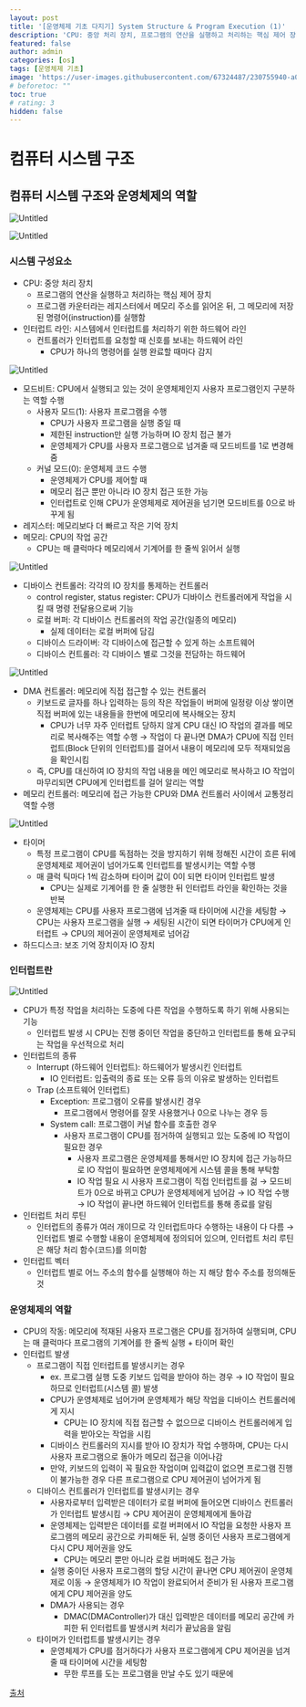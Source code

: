 ```yaml
---
layout: post
title: '[운영체제 기초 다지기] System Structure & Program Execution (1)'
description: 'CPU: 중앙 처리 장치, 프로그램의 연산을 실행하고 처리하는 핵심 제어 장치'
featured: false
author: admin
categories: [os]
tags: [운영체제 기초]
image: 'https://user-images.githubusercontent.com/67324487/230755940-a0eb8e60-e100-419a-b0f8-5aefe9ee1698.png'
# beforetoc: ""
toc: true
# rating: 3
hidden: false
---
```


# 컴퓨터 시스템 구조

## 컴퓨터 시스템 구조와 운영체제의 역할

![Untitled](https://user-images.githubusercontent.com/67324487/230755996-10f4d8f5-3e3a-4c57-b48c-ebf835cbb1fd.png)

![Untitled](https://user-images.githubusercontent.com/67324487/230756004-c16dd3b8-79ee-4ebd-a84b-baa08cb8e00d.png)

### 시스템 구성요소

- CPU: 중앙 처리 장치
  - 프로그램의 연산을 실행하고 처리하는 핵심 제어 장치
  - 프로그램 카운터라는 레지스터에서 메모리 주소를 읽어온 뒤, 그 메모리에 저장된 명령어(instruction)를 실행함
- 인터럽트 라인: 시스템에서 인터럽트를 처리하기 위한 하드웨어 라인
  - 컨트롤러가 인터럽트를 요청할 때 신호를 보내는 하드웨어 라인
    - CPU가 하나의 명령어를 실행 완료할 때마다 감지

![Untitled](https://user-images.githubusercontent.com/67324487/230756003-b50213e9-83b5-48c5-aa5b-44a0f3a3a0d0.png)

- 모드비트: CPU에서 실행되고 있는 것이 운영체제인지 사용자 프로그램인지 구분하는 역할 수행
  - 사용자 모드(1): 사용자 프로그램을 수행
    - CPU가 사용자 프로그램을 실행 중일 때
    - 제한된 instruction만 실행 가능하며 IO 장치 접근 불가
    - 운영체제가 CPU를 사용자 프로그램으로 넘겨줄 때 모드비트를 1로 변경해줌
  - 커널 모드(0): 운영체제 코드 수행
    - 운영체제가 CPU를 제어할 때
    - 메모리 접근 뿐만 아니라 IO 장치 접근 또한 가능
    - 인터럽트로 인해 CPU가 운영체제로 제어권을 넘기면 모드비트를 0으로 바꾸게 됨
- 레지스터: 메모리보다 더 빠르고 작은 기억 장치
- 메모리: CPU의 작업 공간
  - CPU는 매 클럭마다 메모리에서 기계어를 한 줄씩 읽어서 실행

![Untitled](https://user-images.githubusercontent.com/67324487/230756002-617a49ce-c58a-44c2-99af-f8d38aaa6ebe.png)

- 디바이스 컨트롤러: 각각의 IO 장치를 통제하는 컨트롤러
  - control register, status register: CPU가 디바이스 컨트롤러에게 작업을 시킬 때 명령 전달용으로써 기능
  - 로컬 버퍼: 각 디바이스 컨트롤러의 작업 공간(일종의 메모리)
    - 실제 데이터는 로컬 버퍼에 담김
  - 디바이스 드라이버: 각 디바이스에 접근할 수 있게 하는 소프트웨어
  - 디바이스 컨트롤러: 각 디바이스 별로 그것을 전담하는 하드웨어

![Untitled](https://user-images.githubusercontent.com/67324487/230756001-243f7e88-2e51-451e-a015-313d33806a85.png)

- DMA 컨트롤러: 메모리에 직접 접근할 수 있는 컨트롤러
  - 키보드로 글자를 하나 입력하는 등의 작은 작업들이 버퍼에 일정량 이상 쌓이면 직접 버퍼에 있는 내용들을 한번에 메모리에 복사해오는 장치
    - CPU가 너무 자주 인터럽트 당하지 않게 CPU 대신 IO 작업의 결과를 메모리로 복사해주는 역할 수행 → 작업이 다 끝나면 DMA가 CPU에 직접 인터럽트(Block 단위의 인터럽트)를 걸어서 내용이 메모리에 모두 적재되었음을 확인시킴
  - 즉, CPU를 대신하여 IO 장치의 작업 내용을 메인 메모리로 복사하고 IO 작업이 마무리되면 CPU에게 인터럽트를 걸어 알리는 역할
- 메모리 컨트롤러: 메모리에 접근 가능한 CPU와 DMA 컨트롤러 사이에서 교통정리 역할 수행

![Untitled](https://user-images.githubusercontent.com/67324487/230756000-13fcba3b-6dbd-4586-99b8-36925208890c.png)

- 타이머
  - 특정 프로그램이 CPU를 독점하는 것을 방지하기 위해 정해진 시간이 흐른 뒤에 운영체제로 제어권이 넘어가도록 인터럽트를 발생시키는 역할 수행
  - 매 클럭 틱마다 1씩 감소하며 타이머 값이 0이 되면 타이머 인터럽트 발생
    - CPU는 실제로 기계어를 한 줄 실행한 뒤 인터럽트 라인을 확인하는 것을 반복
  - 운영체제는 CPU를 사용자 프로그램에 넘겨줄 때 타이머에 시간을 세팅함 → CPU는 사용자 프로그램을 실행 → 세팅된 시간이 되면 타이머가 CPU에게 인터럽트 → CPU의 제어권이 운영체제로 넘어감
- 하드디스크: 보조 기억 장치이자 IO 장치

### 인터럽트란

![Untitled](https://user-images.githubusercontent.com/67324487/230755998-a7d4ad36-dd54-474b-ac50-c6e31d257d3e.png)

- CPU가 특정 작업을 처리하는 도중에 다른 작업을 수행하도록 하기 위해 사용되는 기능
  - 인터럽트 발생 시 CPU는 진행 중이던 작업을 중단하고 인터럽트를 통해 요구되는 작업을 우선적으로 처리
- 인터럽트의 종류
  - Interrupt (하드웨어 인터럽트): 하드웨어가 발생시킨 인터럽트
    - IO 인터럽트: 입출력의 종료 또는 오류 등의 이유로 발생하는 인터럽트
  - Trap (소프트웨어 인터럽트)
    - Exception: 프로그램이 오류를 발생시킨 경우
      - 프로그램에서 명령어를 잘못 사용했거나 0으로 나누는 경우 등
    - System call: 프로그램이 커널 함수를 호출한 경우
      - 사용자 프로그램이 CPU를 점거하여 실행되고 있는 도중에 IO 작업이 필요한 경우
        - 사용자 프로그램은 운영체제를 통해서만 IO 장치에 접근 가능하므로 IO 작업이 필요하면 운영체제에게 시스템 콜을 통해 부탁함
        - IO 작업 필요 시 사용자 프로그램이 직접 인터럽트를 걺 → 모드비트가 0으로 바뀌고 CPU가 운영체제에게 넘어감 → IO 작업 수행 → IO 작업이 끝나면 하드웨어 인터럽트를 통해 종료를 알림
- 인터럽트 처리 루틴
  - 인터럽트의 종류가 여러 개이므로 각 인터럽트마다 수행하는 내용이 다 다름 → 인터럽트 별로 수행할 내용이 운영체제에 정의되어 있으며, 인터럽트 처리 루틴은 해당 처리 함수(코드)를 의미함
- 인터럽트 벡터
  - 인터럽트 별로 어느 주소의 함수를 실행해야 하는 지 해당 함수 주소를 정의해둔 것

### 운영체제의 역할

- CPU의 작동: 메모리에 적재된 사용자 프로그램은 CPU를 점거하여 실행되며, CPU는 매 클럭마다 프로그램의 기계어를 한 줄씩 실행 + 타이머 확인
- 인터럽트 발생
  - 프로그램이 직접 인터럽트를 발생시키는 경우
    - ex. 프로그램 실행 도중 키보드 입력을 받아야 하는 경우 → IO 작업이 필요하므로 인터럽트(시스템 콜) 발생
    - CPU가 운영체제로 넘어가며 운영체제가 해당 작업을 디바이스 컨트롤러에게 지시
      - CPU는 IO 장치에 직접 접근할 수 없으므로 디바이스 컨트롤러에게 입력을 받아오는 작업을 시킴
    - 디바이스 컨트롤러의 지시를 받아 IO 장치가 작업 수행하며, CPU는 다시 사용자 프로그램으로 돌아가 메모리 접근을 이어나감
    - 만약, 키보드의 입력이 꼭 필요한 작업이며 입력값이 없으면 프로그램 진행이 불가능한 경우 다른 프로그램으로 CPU 제어권이 넘어가게 됨
  - 디바이스 컨트롤러가 인터럽트를 발생시키는 경우
    - 사용자로부터 입력받은 데이터가 로컬 버퍼에 들어오면 디바이스 컨트롤러가 인터럽트 발생시킴 → CPU 제어권이 운영체제에게 돌아감
    - 운영체제는 입력받은 데이터를 로컬 버퍼에서 IO 작업을 요청한 사용자 프로그램의 메모리 공간으로 카피해둔 뒤, 실행 중이던 사용자 프로그램에게 다시 CPU 제어권을 양도
      - CPU는 메모리 뿐만 아니라 로컬 버퍼에도 접근 가능
    - 실행 중이던 사용자 프로그램의 할당 시간이 끝나면 CPU 제어권이 운영체제로 이동 → 운영체제가 IO 작업이 완료되어서 준비가 된 사용자 프로그램에게 CPU 제어권을 양도
    - DMA가 사용되는 경우
      - DMAC(DMAController)가 대신 입력받은 데이터를 메모리 공간에 카피한 뒤 인터럽트를 발생시켜 처리가 끝났음을 알림
  - 타이머가 인터럽트를 발생시키는 경우
    - 운영체제가 CPU를 점거하다가 사용자 프로그램에게 CPU 제어권을 넘겨줄 때 타이머에 시간을 세팅함
      - 무한 루프를 도는 프로그램을 만날 수도 있기 때문에

[출처](http://www.kocw.net/home/search/kemView.do?kemId=1046323&ar=pop)
